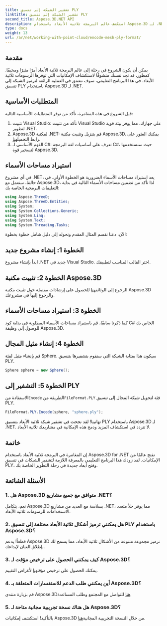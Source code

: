 ```yaml
---
title: تشفير الشبكة إلى تنسيق PLY
linktitle: تشفير الشبكة إلى تنسيق PLY
second_title: Aspose.3D.NET API
description: استكشف عالم البرمجة ثلاثية الأبعاد باستخدام Aspose.3D لـ .NET. تعرف على كيفية تشفير الشبكات إلى تنسيق PLY دون عناء. ارفع مستوى لعبة التطوير الخاصة بك!
type: docs
weight: 13
url: /ar/net/working-with-point-cloud/encode-mesh-ply-format/
---
```

## مقدمة
يمكن أن يكون الشروع في رحلة إلى عالم البرمجة ثلاثية الأبعاد أمرًا مثيرًا ومخيفًا. كمطور، قد تجد نفسك متشوقًا لاستكشاف الإمكانيات التي توفرها الرسومات ثلاثية الأبعاد. في هذا البرنامج التعليمي، سوف نتعمق في العملية الرائعة لترميز الشبكة إلى تنسيق PLY باستخدام Aspose.3D لـ .NET.
## المتطلبات الأساسية
قبل الشروع في هذه المغامرة، تأكد من توفر المتطلبات الأساسية التالية:
1. تثبيت Visual Studio: تأكد من تثبيت Visual Studio على جهازك، مما يوفر بيئة قوية لتطوير .NET.
2. Aspose.3D لمكتبة .NET: قم بتنزيل وتثبيت مكتبة Aspose.3D. يمكنك العثور على رابط التحميل[هنا](https://releases.aspose.com/3d/net/).
3. الفهم الأساسي لـ C#: تعرف على أساسيات لغة البرمجة C#، حيث سنستخدمها لتسخير قوة Aspose.3D.
## استيراد مساحات الأسماء
في أي مشروع .NET، يعد استيراد مساحات الأسماء الضرورية هو الخطوة الأولى. في حالتنا، سنعمل مع Aspose.3D، لذا تأكد من تضمين مساحات الأسماء التالية في بداية التعليمات البرمجية الخاصة بك:
```csharp
using Aspose.ThreeD;
using Aspose.ThreeD.Entities;
using System;
using System.Collections.Generic;
using System.Linq;
using System.Text;
using System.Threading.Tasks;
```
الآن، دعنا نقسم المثال المقدم ونحوله إلى دليل شامل خطوة بخطوة:
## الخطوة 1: إنشاء مشروع جديد
ابدأ بإنشاء مشروع .NET جديد في Visual Studio. اختر القالب المناسب لتطبيقك.
## الخطوة 2: تثبيت مكتبة Aspose.3D
 الرجوع إلى الوثائق[هنا](https://reference.aspose.com/3d/net/) للحصول على إرشادات مفصلة حول تثبيت مكتبة Aspose.3D والرجوع إليها في مشروعك.
## الخطوة 3: استيراد مساحات الأسماء
كما ذكرنا سابقًا، قم باستيراد مساحات الأسماء المطلوبة في بداية كود C# الخاص بك للوصول إلى وظيفة Aspose.3D.
## الخطوة 4: إنشاء مثيل المجال
قم بإنشاء مثيل لفئة Sphere. سيكون هذا بمثابة الشبكة التي سنقوم بتشفيرها بتنسيق PLY.
```csharp
Sphere sphere = new Sphere();
```
## الخطوة 5: التشفير إلى PLY
 الاستفادة من`Encode` الطريقة من`FileFormat.PLY` فئة لتحويل شبكة المجال إلى تنسيق PLY.
```csharp
FileFormat.PLY.Encode(sphere, "sphere.ply");
```
تهانينا! لقد نجحت في تشفير شبكة ثلاثية الأبعاد بتنسيق PLY باستخدام Aspose.3D لـ .NET. لا تتردد في استكشاف المزيد ودمج هذه الإمكانية في مشاريعك ثلاثية الأبعاد.
## خاتمة
إن المغامرة في البرمجة ثلاثية الأبعاد باستخدام Aspose.3D for .NET تفتح عالمًا من الإمكانيات. لقد زودك هذا البرنامج التعليمي بالمعرفة اللازمة لتشفير الشبكات في تنسيق PLY، وفتح أبعاد جديدة في رحلة التطوير الخاصة بك.
## الأسئلة الشائعة
### 1. هل Aspose.3D متوافق مع جميع مشاريع .NET؟
نعم، يتكامل Aspose.3D بسلاسة مع العديد من مشاريع .NET، مما يوفر حلاً متعدد الاستخدامات للرسومات ثلاثية الأبعاد.
### 2. هل يمكنني ترميز أشكال ثلاثية الأبعاد مختلفة إلى تنسيق PLY باستخدام Aspose.3D؟
قطعاً! يدعم Aspose.3D ترميز مجموعة متنوعة من الأشكال ثلاثية الأبعاد، مما يسمح لك بإطلاق العنان لإبداعك.
### 3. كيف يمكنني الحصول على ترخيص مؤقت لـ Aspose.3D؟
 يمكنك الحصول على ترخيص مؤقت[هنا](https://purchase.aspose.com/temporary-license/) لأغراض التقييم.
### 4. أين يمكنني طلب الدعم للاستفسارات المتعلقة بـ Aspose.3D؟
 قم بزيارة منتدى Aspose.3D[هنا](https://forum.aspose.com/c/3d/18) للتواصل مع المجتمع وطلب المساعدة.
### 5. هل هناك نسخة تجريبية مجانية متاحة لـ Aspose.3D؟
 بالتأكيد! استكشف إمكانيات Aspose.3D من خلال النسخة التجريبية المجانية[هنا](https://releases.aspose.com/).